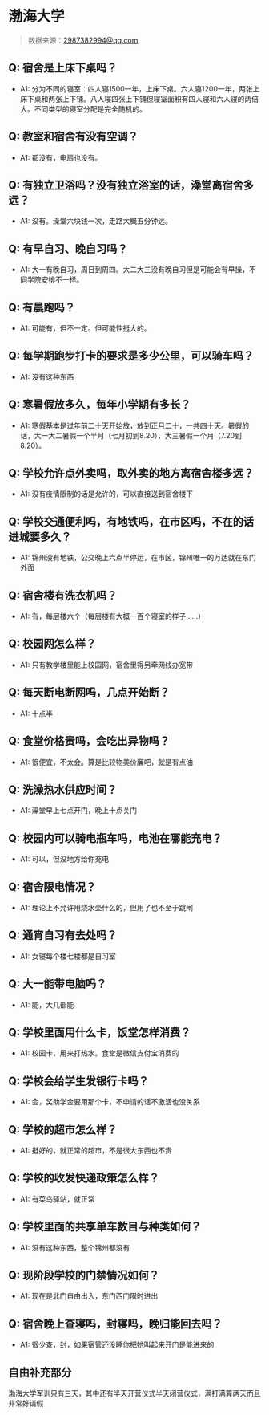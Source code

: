 # 渤海大学

> 数据来源：2987382994@qq.com

## Q: 宿舍是上床下桌吗？

- A1: 分为不同的寝室：四人寝1500一年，上床下桌。六人寝1200一年，两张上床下桌和两张上下铺。八人寝四张上下铺但寝室面积有四人寝和六人寝的两倍大。不同类型的寝室分配是完全随机的。

## Q: 教室和宿舍有没有空调？

- A1: 都没有，电扇也没有。

## Q: 有独立卫浴吗？没有独立浴室的话，澡堂离宿舍多远？

- A1: 没有。澡堂六块钱一次，走路大概五分钟远。

## Q: 有早自习、晚自习吗？

- A1: 大一有晚自习，周日到周四。大二大三没有晚自习但是可能会有早操，不同学院安排不一样。

## Q: 有晨跑吗？

- A1: 可能有，但不一定。但可能性挺大的。

## Q: 每学期跑步打卡的要求是多少公里，可以骑车吗？

- A1: 没有这种东西

## Q: 寒暑假放多久，每年小学期有多长？

- A1: 寒假基本是过年前二十天开始放，放到正月二十，一共四十天。暑假的话，大一大二暑假一个半月（七月初到8.20），大三暑假一个月（7.20到8.20）。

## Q: 学校允许点外卖吗，取外卖的地方离宿舍楼多远？

- A1: 没有疫情限制的话是允许的，可以直接送到宿舍楼下

## Q: 学校交通便利吗，有地铁吗，在市区吗，不在的话进城要多久？

- A1: 锦州没有地铁，公交晚上六点半停运，在市区，锦州唯一的万达就在东门外面

## Q: 宿舍楼有洗衣机吗？

- A1: 有，每层楼六个（每层楼有大概一百个寝室的样子……）

## Q: 校园网怎么样？

- A1: 只有教学楼里能上校园网，宿舍里得另牵网线办宽带

## Q: 每天断电断网吗，几点开始断？

- A1: 十点半

## Q: 食堂价格贵吗，会吃出异物吗？

- A1: 很便宜，不太会。算是比较物美价廉吧，就是有点油

## Q: 洗澡热水供应时间？

- A1: 澡堂早上七点开门，晚上十点关门

## Q: 校园内可以骑电瓶车吗，电池在哪能充电？

- A1: 可以，但没地方给你充电

## Q: 宿舍限电情况？

- A1: 理论上不允许用烧水壶什么的，但用了也不至于跳闸

## Q: 通宵自习有去处吗？

- A1: 女寝每个楼七楼都是自习室

## Q: 大一能带电脑吗？

- A1: 能，大几都能

## Q: 学校里面用什么卡，饭堂怎样消费？

- A1: 校园卡，用来打热水。食堂是微信支付宝消费的

## Q: 学校会给学生发银行卡吗？

- A1: 会，奖助学金要用那个卡，不申请的话不激活也没关系

## Q: 学校的超市怎么样？

- A1: 挺好的，就正常的超市，不是很大东西也不贵

## Q: 学校的收发快递政策怎么样？

- A1: 有菜鸟驿站，就正常

## Q: 学校里面的共享单车数目与种类如何？

- A1: 没有这种东西，整个锦州都没有

## Q: 现阶段学校的门禁情况如何？

- A1: 现在是北门自由出入，东门西门限时进出

## Q: 宿舍晚上查寝吗，封寝吗，晚归能回去吗？

- A1: 很少查，封，如果宿管还没睡你把她叫起来开门是能进来的

## 自由补充部分

渤海大学军训只有三天，其中还有半天开营仪式半天闭营仪式，满打满算两天而且非常好请假
